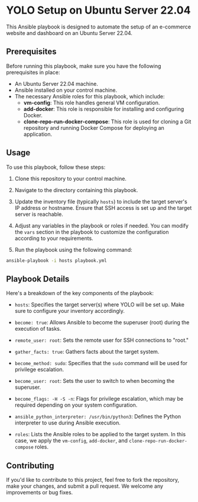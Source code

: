 # YOLO Setup on Ubuntu Server 22.04

This Ansible playbook is designed to automate the setup of an e-commerce website and dashboard on an Ubuntu Server 22.04.

## Prerequisites

Before running this playbook, make sure you have the following prerequisites in place:

- An Ubuntu Server 22.04 machine.
- Ansible installed on your control machine.
- The necessary Ansible roles for this playbook, which include:
    - **vm-config**: This role handles general VM configuration.
    - **add-docker**: This role is responsible for installing and configuring Docker.
    - **clone-repo-run-docker-compose**: This role is used for cloning a Git repository and running Docker Compose for deploying an application.

## Usage

To use this playbook, follow these steps:

1. Clone this repository to your control machine.

2. Navigate to the directory containing this playbook.

3. Update the inventory file (typically `hosts`) to include the target server's IP address or hostname. Ensure that SSH access is set up and the target server is reachable.

4. Adjust any variables in the playbook or roles if needed. You can modify the `vars` section in the playbook to customize the configuration according to your requirements.

5. Run the playbook using the following command:

```bash
ansible-playbook -i hosts playbook.yml
```


## Playbook Details

Here's a breakdown of the key components of the playbook:

- `hosts`: Specifies the target server(s) where YOLO will be set up. Make sure to configure your inventory accordingly.

- `become: true`: Allows Ansible to become the superuser (root) during the execution of tasks.

- `remote_user: root`: Sets the remote user for SSH connections to "root."

- `gather_facts: true`: Gathers facts about the target system.

- `become_method: sudo`: Specifies that the `sudo` command will be used for privilege escalation.

- `become_user: root`: Sets the user to switch to when becoming the superuser.

- `become_flags: -H -S -n`: Flags for privilege escalation, which may be required depending on your system configuration.

- `ansible_python_interpreter: /usr/bin/python3`: Defines the Python interpreter to use during Ansible execution.

- `roles`: Lists the Ansible roles to be applied to the target system. In this case, we apply the `vm-config`, `add-docker`, and `clone-repo-run-docker-compose` roles.

## Contributing

If you'd like to contribute to this project, feel free to fork the repository, make your changes, and submit a pull request. We welcome any improvements or bug fixes.